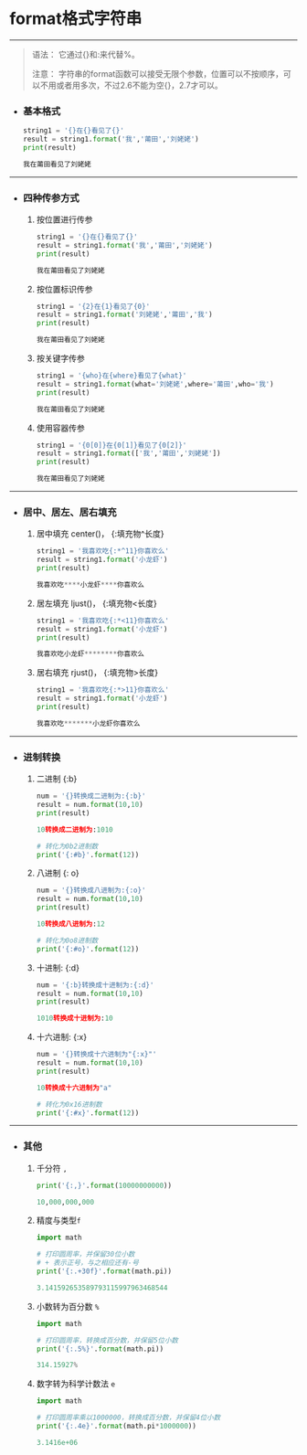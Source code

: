 format格式字符串
===

---

>语法： 它通过{}和:来代替%。
>
>注意： 字符串的format函数可以接受无限个参数，位置可以不按顺序，可以不用或者用多次，不过2.6不能为空{}，2.7才可以。


* ### 基本格式

    ```py
    string1 = '{}在{}看见了{}'
    result = string1.format('我','莆田','刘姥姥')
    print(result)

    我在莆田看见了刘姥姥
    ```

---
* ### 四种传参方式

    1. 按位置进行传参
        ```py
        string1 = '{}在{}看见了{}'
        result = string1.format('我','莆田','刘姥姥')
        print(result)

        我在莆田看见了刘姥姥
        ```
    
    1. 按位置标识传参
        ```py
        string1 = '{2}在{1}看见了{0}'
        result = string1.format('刘姥姥','莆田','我')
        print(result)

        我在莆田看见了刘姥姥
        ```
    
    1. 按关键字传参
        ```py
        string1 = '{who}在{where}看见了{what}'
        result = string1.format(what='刘姥姥',where='莆田',who='我')
        print(result)

        我在莆田看见了刘姥姥
        ```

    1. 使用容器传参
        ```py
        string1 = '{0[0]}在{0[1]}看见了{0[2]}'
        result = string1.format(['我','莆田','刘姥姥'])
        print(result)

        我在莆田看见了刘姥姥
        ```

---

* ### 居中、居左、居右填充

    1. 居中填充 center()，   {:填充物^长度}
        ```py
        string1 = '我喜欢吃{:*^11}你喜欢么'
        result = string1.format('小龙虾')
        print(result)

        我喜欢吃****小龙虾****你喜欢么
        ```

    1. 居左填充 ljust()，	{:填充物<长度}
        ```py
        string1 = '我喜欢吃{:*<11}你喜欢么'
        result = string1.format('小龙虾')
        print(result)

        我喜欢吃小龙虾********你喜欢么
        ```

    1. 居右填充 rjust()，	{:填充物>长度}
        ```py
        string1 = '我喜欢吃{:*>11}你喜欢么'
        result = string1.format('小龙虾')
        print(result)

        我喜欢吃*******小龙虾你喜欢么
        ```

---

* ### 进制转换

    1. 二进制 {:b}
        ```py
        num = '{}转换成二进制为:{:b}'
        result = num.format(10,10)
        print(result)

        10转换成二进制为:1010
        ```

        ```py
        # 转化为0b2进制数
        print('{:#b}'.format(12))
        ```

    1. 八进制 {: o}
        ```py
        num = '{}转换成八进制为:{:o}'
        result = num.format(10,10)
        print(result)

        10转换成八进制为:12
        ```

        ```py
        # 转化为0o8进制数
        print('{:#o}'.format(12))
        ```

    1. 十进制: {:d}
        ```py
        num = '{:b}转换成十进制为:{:d}'
        result = num.format(10,10)
        print(result)

        1010转换成十进制为:10
        ```

    1. 十六进制: {:x}
        ```py
        num = '{}转换成十六进制为"{:x}"'
        result = num.format(10,10)
        print(result)

        10转换成十六进制为"a"
        ```

        ```py
        # 转化为0x16进制数
        print('{:#x}'.format(12))
        ```

---

* ### 其他

    1. 千分符 `,`
        ```py
        print('{:,}'.format(10000000000))

        10,000,000,000
        ```

    1. 精度与类型`f`
        ```py
        import math

        # 打印圆周率，并保留30位小数
        # + 表示正号，与之相应还有-号
        print('{:.+30f}'.format(math.pi))

        3.141592653589793115997963468544
        ```

    1. 小数转为百分数 `%`
        ```py
        import math

        # 打印圆周率，转换成百分数，并保留5位小数
        print('{:.5%}'.format(math.pi))

        314.15927%
        ```

    1. 数字转为科学计数法 `e`
        ```py
        import math

        # 打印圆周率乘以1000000，转换成百分数，并保留4位小数
        print('{:.4e}'.format(math.pi*1000000))

        3.1416e+06
        ```
